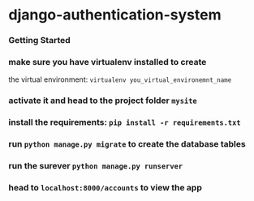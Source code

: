 # django-authentication-system

### Getting Started
### make sure you have virtualenv installed to create 
the virtual environment: `virtualenv you_virtual_environemnt_name`
### activate it and head to the project folder `mysite`
### install the requirements: `pip install -r requirements.txt`
### run `python manage.py migrate` to create the database tables
### run the surever `python manage.py runserver`
### head to `localhost:8000/accounts` to view the app
